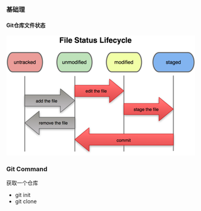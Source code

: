 
### 基础理

#### Git仓库文件状态

![file_status](https://github.com/SummerLius/note/blob/master/Resources/images/file_status.png)

### Git Command

获取一个仓库
- git init 
- git clone <repo-url> 
